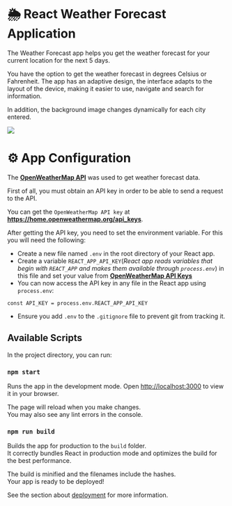 # 🌦️ React Weather Forecast Application

The Weather Forecast app helps you get the weather forecast for your current location for the next 5 days.

You have the option to get the weather forecast in degrees Celsius or Fahrenheit. The app has an adaptive design, the interface adapts to the layout of the device, making it easier to use, navigate and search for information.

In addition, the background image changes dynamically for each city entered.

![](./src/assets/preview.png)

# ⚙ ️App Configuration

The **[OpenWeatherMap API](https://openweathermap.org/)** was used to get weather forecast data.

First of all, you must obtain an API key in order to be able to send a request to the API.

You can get the `OpenWeatherMap API key` at **https://home.openweathermap.org/api_keys**.

After getting the API key, you need to set the environment variable.
For this you will need the following:

- Create a new file named `.env` in the root directory of your React app.
- Create a variable `REACT_APP_API_KEY`(_React app reads variables that begin with `REACT_APP` and makes them available through `process.env`_) in this file and set your value from **[OpenWeatherMap API Keys](https://home.openweathermap.org/api_keys)**
- You can now access the API key in any file in the React app using `process.env`:

```
const API_KEY = process.env.REACT_APP_API_KEY
```

- Ensure you add `.env` to the `.gitignore` file to prevent git from tracking it.

## Available Scripts

In the project directory, you can run:

### `npm start`

Runs the app in the development mode.
Open [http://localhost:3000](http://localhost:3000) to view it in your browser.

The page will reload when you make changes.\
You may also see any lint errors in the console.

### `npm run build`

Builds the app for production to the `build` folder.\
It correctly bundles React in production mode and optimizes the build for the best performance.

The build is minified and the filenames include the hashes.\
Your app is ready to be deployed!

See the section about [deployment](https://facebook.github.io/create-react-app/docs/deployment) for more information.
